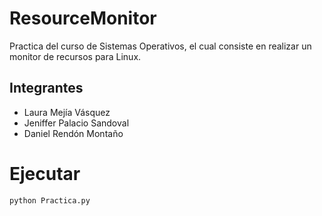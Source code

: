 # ResourceMonitor
Practica del curso de Sistemas Operativos, el cual consiste en realizar un monitor de recursos para Linux.

## Integrantes
* Laura Mejía Vásquez
* Jeniffer Palacio Sandoval
* Daniel Rendón Montaño

# Ejecutar

    python Practica.py
  

